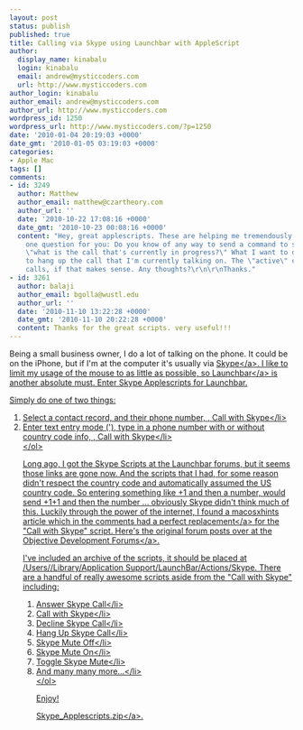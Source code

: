 ```yaml
---
layout: post
status: publish
published: true
title: Calling via Skype using Launchbar with AppleScript
author:
  display_name: kinabalu
  login: kinabalu
  email: andrew@mysticcoders.com
  url: http://www.mysticcoders.com
author_login: kinabalu
author_email: andrew@mysticcoders.com
author_url: http://www.mysticcoders.com
wordpress_id: 1250
wordpress_url: http://www.mysticcoders.com/?p=1250
date: '2010-01-04 20:19:03 +0000'
date_gmt: '2010-01-05 03:19:03 +0000'
categories:
- Apple Mac
tags: []
comments:
- id: 3249
  author: Matthew
  author_email: matthew@czartheory.com
  author_url: ''
  date: '2010-10-22 17:08:16 +0000'
  date_gmt: '2010-10-23 00:08:16 +0000'
  content: "Hey, great applescripts. These are helping me tremendously. I do have
    one question for you: Do you know of any way to send a command to skype, asking
    \"what is the call that's currently in progress?\" What I want to do is be able
    to hang up the call that I'm currently talking on. The \"active\" of the active
    calls, if that makes sense. Any thoughts?\r\n\r\nThanks."
- id: 3261
  author: balaji
  author_email: bgolla@wustl.edu
  author_url: ''
  date: '2010-11-10 13:22:28 +0000'
  date_gmt: '2010-11-10 20:22:28 +0000'
  content: Thanks for the great scripts. very useful!!!
---
```

<p>Being a small business owner, I do a lot of talking on the phone.  It could be on the iPhone, but if I'm at the computer it's usually via <a href="http:&#47;&#47;www.skype.com" target="_blank">Skype<&#47;a>.  I like to limit my usage of the mouse to as little as possible, so <a href="http:&#47;&#47;www.obdev.at&#47;products&#47;launchbar&#47;index.html" target="_blank">Launchbar<&#47;a> is another absolute must.  Enter Skype Applescripts for Launchbar.</p>
<p>Simply do one of two things:</p>
<ol>
<li>Select a contact record, and their phone number, <tab>, Call with Skype<&#47;li>
<li>Enter text entry mode ('), type in a phone number with or without country code info, <tab>, Call with Skype<&#47;li><br />
<&#47;ol></p>
<p>Long ago, I got the Skype Scripts at the Launchbar forums, but it seems those links are gone now.  And the scripts that I had, for some reason didn't respect the country code and automatically assumed the US country code.  So entering something like +1 and then a number, would send +1+1 and then the number ... obviously Skype didn't think much of this.  Luckily through the power of the internet, I found a macosxhints article which in the comments had a <a href="http:&#47;&#47;www.macosxhints.com&#47;article.php?story=20050810145110629" target="_blank">perfect replacement<&#47;a> for the "Call with Skype" script.  Here's the original forum posts over at the <a href="http:&#47;&#47;forums.obdev.at&#47;viewtopic.php?f=9&t=1288" target="_blank">Objective Development Forums<&#47;a>.</p>
<p>I've included an archive of the scripts, it should be placed at &#47;Users&#47;<Username>&#47;Library&#47;Application Support&#47;LaunchBar&#47;Actions&#47;Skype.  There are a handful of really awesome scripts aside from the "Call with Skype" including:</p>
<ol>
<li>Answer Skype Call<&#47;li>
<li>Call with Skype<&#47;li>
<li>Decline Skype Call<&#47;li>
<li>Hang Up Skype Call<&#47;li>
<li>Skype Mute Off<&#47;li>
<li>Skype Mute On<&#47;li>
<li>Toggle Skype Mute<&#47;li>
<li>And many many more...<&#47;li><br />
<&#47;ol></p>
<p>Enjoy!</p>
<p><a href="&#47;wp-content&#47;uploads&#47;2010&#47;01&#47;Skype_Applescripts.zip">Skype_Applescripts.zip<&#47;a>.</p>
